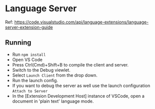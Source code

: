 # Language Server

Ref: https://code.visualstudio.com/api/language-extensions/language-server-extension-guide

## Running

- Run `npm install`
- Open VS Code
- Press Ctrl(Cmd)+Shift+B to compile the client and server.
- Switch to the Debug viewlet.
- Select `Launch Client` from the drop down.
- Run the launch config.
- If you want to debug the server as well use the launch configuration `Attach to Server` <!-- TODO: does it work? -->
- In the [Extension Development Host] instance of VSCode, open a document in 'plain text' language mode.
